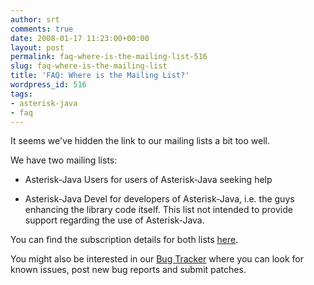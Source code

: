 ```yaml
---
author: srt
comments: true
date: 2008-01-17 11:23:00+00:00
layout: post
permalink: faq-where-is-the-mailing-list-516
slug: faq-where-is-the-mailing-list
title: 'FAQ: Where is the Mailing List?'
wordpress_id: 516
tags:
- asterisk-java
- faq
---
```



It seems we've hidden the link to our mailing lists a bit too well.



We have two mailing lists:







  * Asterisk-Java Users for users of Asterisk-Java seeking help


  * Asterisk-Java Devel for developers of Asterisk-Java, i.e. the guys enhancing the library code itself. This list not intended to provide support regarding the use of Asterisk-Java.




You can find the subscription details for both lists [here](http://asterisk-java.org/development/mail-lists.html).


You might also be interested in our [Bug Tracker](http://jira.reucon.org) where you can look for known issues, post new bug reports and submit patches.
